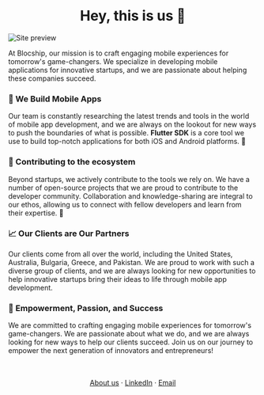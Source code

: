 <!-- PROJECT LOGO -->
<br />
<p align="center">
  <h1 align="center">Hey, this is us 👋</h1>
</p>

<!-- Image -->
![Site preview](https://github.com/Blocship/.github/assets/35165481/578f054e-e680-4344-90a0-c701fccd8531)

At Blocship, our mission is to craft engaging mobile experiences for tomorrow's game-changers. We specialize in developing mobile applications for innovative startups, and we are passionate about helping these companies succeed.

### 🚀 We Build Mobile Apps

Our team is constantly researching the latest trends and tools in the world of mobile app development, and we are always on the lookout for new ways to push the boundaries of what is possible. **Flutter SDK** is a core tool we use to build top-notch applications for both iOS and Android platforms. 🚀

### 🤝 Contributing to the ecosystem

Beyond startups, we actively contribute to the tools we rely on. We have a number of open-source projects that we are proud to contribute to the developer community. Collaboration and knowledge-sharing are integral to our ethos, allowing us to connect with fellow developers and learn from their expertise. 🤝

### 📈 Our Clients are Our Partners

Our clients come from all over the world, including the United States, Australia, Bulgaria, Greece, and Pakistan. We are proud to work with such a diverse group of clients, and we are always looking for new opportunities to help innovative startups bring their ideas to life through mobile app development.

### 🚀 Empowerment, Passion, and Success

We are committed to crafting engaging mobile experiences for tomorrow's game-changers. We are passionate about what we do, and we are always looking for new ways to help our clients succeed. Join us on our journey to empower the next generation of innovators and entrepreneurs!

  <p align="center">
    <br />
    <br />
    <a href="https://blocship.io/">About us</a>
    ·
    <a href="https://www.linkedin.com/company/blocship/">LinkedIn</a>
    ·
    <a href="">Email</a>
  </p>